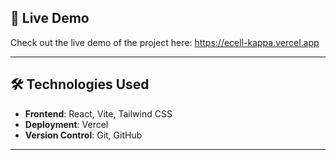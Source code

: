 ## 🚀 Live Demo

Check out the live demo of the project here: https://ecell-kappa.vercel.app

---

## 🛠️ Technologies Used

- **Frontend**: React, Vite, Tailwind CSS
- **Deployment**: Vercel
- **Version Control**: Git, GitHub

---
